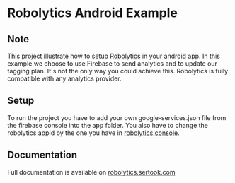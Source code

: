 # Robolytics Android Example

## Note

This project illustrate how to setup [Robolytics](https://robolytics.sertook.com) in your android app. In
this example we choose to use Firebase to send analytics and to update
our tagging plan. It's not the only way you could achieve this.
Robolytics is fully compatible with any analytics provider.


## Setup

To run the project you have to add your own google-services.json file
from the firebase console into the app folder. You also have to change
the robolytics appId by the one you have in
[robolytics console](https://robolytics.sertook.com/console).


## Documentation

Full documentation is available on [robolytics.sertook.com](https://robolytics.sertook.com/documentation)

